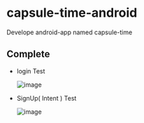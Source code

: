# capsule-time-android
Develope android-app named capsule-time

## Complete

- login Test

    ![image](https://user-images.githubusercontent.com/48249549/83012171-01707400-a056-11ea-9f21-e1445105264f.png)

- SignUp( Intent ) Test

    ![image](https://user-images.githubusercontent.com/48249549/83012283-24028d00-a056-11ea-8903-81ce1ec64a5a.png)